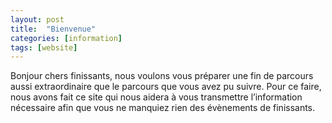 ```yaml
---
layout: post
title:  "Bienvenue"
categories: [information]
tags: [website]
---
```


Bonjour chers finissants, nous voulons vous préparer une fin de parcours aussi extraordinaire que le parcours que vous avez pu suivre. Pour ce faire, nous avons fait ce site qui nous aidera à vous transmettre l’information nécessaire afin que vous ne manquiez rien des évènements de finissants.
